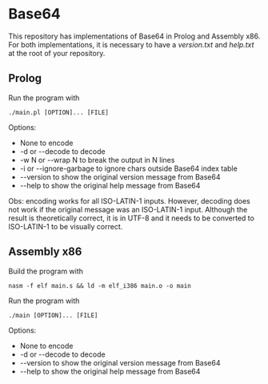 # Base64

This repository has implementations of Base64 in Prolog and Assembly x86. For both implementations, it is necessary to have a *version.txt* and *help.txt* at the root of your repository.

## Prolog

Run the program with
```
./main.pl [OPTION]... [FILE]
```

Options:
- None to encode
- -d or --decode to decode
- -w N or --wrap N to break the output in N lines
- -i or --ignore-garbage to ignore chars outside Base64 index table
- --version to show the original version message from Base64
- --help to show the original help message from Base64

Obs: encoding works for all ISO-LATIN-1 inputs. However, decoding does not work if the original message was an ISO-LATIN-1 input. Although the result is theoretically correct, it is in UTF-8 and it needs to be converted to ISO-LATIN-1 to be visually correct.


## Assembly x86

Build the program with
```
nasm -f elf main.s && ld -m elf_i386 main.o -o main
```

Run the program with
```
./main [OPTION]... [FILE]
```

Options:
- None to encode
- -d or --decode to decode
- --version to show the original version message from Base64
- --help to show the original help message from Base64
